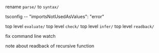 rename `parse/` to `syntax/`

tsconfig -- "importsNotUsedAsValues": "error"

top level `evaluate/`
top level `check/`
top level `infer/`
top level `readback/`

fix command line watch

note about readback of recursive function
